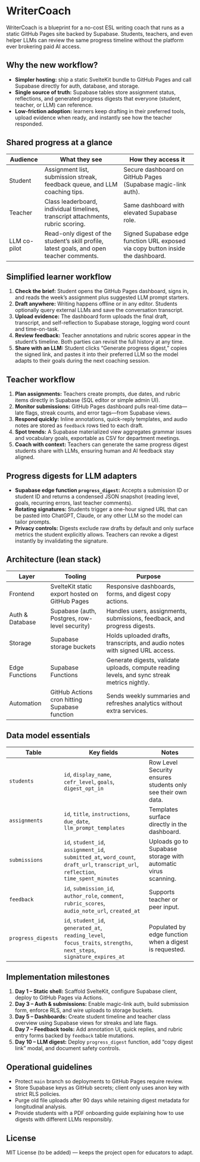 # WriterCoach

WriterCoach is a blueprint for a no-cost ESL writing coach that runs as a static GitHub Pages site backed by Supabase. Students, teachers, and even helper LLMs can review the same progress timeline without the platform ever brokering paid AI access.

## Why the new workflow?
- **Simpler hosting:** ship a static SvelteKit bundle to GitHub Pages and call Supabase directly for auth, database, and storage.
- **Single source of truth:** Supabase tables store assignment status, reflections, and generated progress digests that everyone (student, teacher, or LLM) can reference.
- **Low-friction adoption:** learners keep drafting in their preferred tools, upload evidence when ready, and instantly see how the teacher responded.

## Shared progress at a glance
| Audience | What they see | How they access it |
| --- | --- | --- |
| Student | Assignment list, submission streak, feedback queue, and LLM coaching tips. | Secure dashboard on GitHub Pages (Supabase magic-link auth). |
| Teacher | Class leaderboard, individual timelines, transcript attachments, rubric scoring. | Same dashboard with elevated Supabase role. |
| LLM co-pilot | Read-only digest of the student’s skill profile, latest goals, and open teacher comments. | Signed Supabase edge function URL exposed via copy button inside the dashboard. |

## Simplified learner workflow
1. **Check the brief:** Student opens the GitHub Pages dashboard, signs in, and reads the week’s assignment plus suggested LLM prompt starters.
2. **Draft anywhere:** Writing happens offline or in any editor. Students optionally query external LLMs and save the conversation transcript.
3. **Upload evidence:** The dashboard form uploads the final draft, transcript, and self-reflection to Supabase storage, logging word count and time-on-task.
4. **Review feedback:** Teacher annotations and rubric scores appear in the student’s timeline. Both parties can revisit the full history at any time.
5. **Share with an LLM:** Student clicks “Generate progress digest,” copies the signed link, and pastes it into their preferred LLM so the model adapts to their goals during the next coaching session.

## Teacher workflow
1. **Plan assignments:** Teachers create prompts, due dates, and rubric items directly in Supabase (SQL editor or simple admin UI).
2. **Monitor submissions:** GitHub Pages dashboard pulls real-time data—late flags, streak counts, and error tags—from Supabase views.
3. **Respond quickly:** Inline annotations, quick-reply templates, and audio notes are stored as `feedback` rows tied to each draft.
4. **Spot trends:** A Supabase materialized view aggregates grammar issues and vocabulary goals, exportable as CSV for department meetings.
5. **Coach with context:** Teachers can generate the same progress digest students share with LLMs, ensuring human and AI feedback stay aligned.

## Progress digests for LLM adapters
- **Supabase edge function `progress_digest`:** Accepts a submission ID or student ID and returns a condensed JSON snapshot (reading level, goals, recurring errors, last teacher comments).
- **Rotating signatures:** Students trigger a one-hour signed URL that can be pasted into ChatGPT, Claude, or any other LLM so the model can tailor prompts.
- **Privacy controls:** Digests exclude raw drafts by default and only surface metrics the student explicitly allows. Teachers can revoke a digest instantly by invalidating the signature.

## Architecture (lean stack)
| Layer | Tooling | Purpose |
| --- | --- | --- |
| Frontend | SvelteKit static export hosted on GitHub Pages | Responsive dashboards, forms, and digest copy actions. |
| Auth & Database | Supabase (auth, Postgres, row-level security) | Handles users, assignments, submissions, feedback, and progress digests. |
| Storage | Supabase storage buckets | Holds uploaded drafts, transcripts, and audio notes with signed URL access. |
| Edge Functions | Supabase Functions | Generate digests, validate uploads, compute reading levels, and sync streak metrics nightly. |
| Automation | GitHub Actions cron hitting Supabase function | Sends weekly summaries and refreshes analytics without extra services. |

## Data model essentials
| Table | Key fields | Notes |
| --- | --- | --- |
| `students` | `id`, `display_name`, `cefr_level`, `goals`, `digest_opt_in` | Row Level Security ensures students only see their own data. |
| `assignments` | `id`, `title`, `instructions`, `due_date`, `llm_prompt_templates` | Templates surface directly in the dashboard. |
| `submissions` | `id`, `student_id`, `assignment_id`, `submitted_at`, `word_count`, `draft_url`, `transcript_url`, `reflection`, `time_spent_minutes` | Uploads go to Supabase storage with automatic virus scanning. |
| `feedback` | `id`, `submission_id`, `author_role`, `comment`, `rubric_scores`, `audio_note_url`, `created_at` | Supports teacher or peer input. |
| `progress_digests` | `id`, `student_id`, `generated_at`, `reading_level`, `focus_traits`, `strengths`, `next_steps`, `signature_expires_at` | Populated by edge function when a digest is requested. |

## Implementation milestones
1. **Day 1 – Static shell:** Scaffold SvelteKit, configure Supabase client, deploy to GitHub Pages via Actions.
2. **Day 3 – Auth & submissions:** Enable magic-link auth, build submission form, enforce RLS, and wire uploads to storage buckets.
3. **Day 5 – Dashboards:** Create student timeline and teacher class overview using Supabase views for streaks and late flags.
4. **Day 7 – Feedback tools:** Add annotation UI, quick replies, and rubric entry forms backed by `feedback` table mutations.
5. **Day 10 – LLM digest:** Deploy `progress_digest` function, add “copy digest link” modal, and document safety controls.

## Operational guidelines
- Protect `main` branch so deployments to GitHub Pages require review.
- Store Supabase keys as GitHub secrets; client only uses anon key with strict RLS policies.
- Purge old file uploads after 90 days while retaining digest metadata for longitudinal analysis.
- Provide students with a PDF onboarding guide explaining how to use digests with different LLMs responsibly.

## License
MIT License (to be added) — keeps the project open for educators to adapt.
